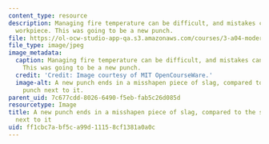 ```yaml
---
content_type: resource
description: Managing fire temperature can be difficult, and mistakes can melt the
  workpiece. This was going to be a new punch.
file: https://ol-ocw-studio-app-qa.s3.amazonaws.com/courses/3-a04-modern-blacksmithing-and-physical-metallurgy-fall-2008/ff1cbc7abf5ca99d11158cf1381a0a0c_137.jpg
file_type: image/jpeg
image_metadata:
  caption: Managing fire temperature can be difficult, and mistakes can melt the workpiece.
    This was going to be a new punch.
  credit: 'Credit: Image courtesy of MIT OpenCourseWare.'
  image-alt: A new punch ends in a misshapen piece of slag, compared to the square
    punch next to it.
parent_uid: 7c677cdd-8026-6490-f5eb-fab5c26d085d
resourcetype: Image
title: A new punch ends in a misshapen piece of slag, compared to the square punch
  next to it
uid: ff1cbc7a-bf5c-a99d-1115-8cf1381a0a0c
---
```

